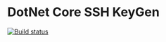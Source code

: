 # DotNet Core SSH KeyGen

[![Build status](https://ci.appveyor.com/api/projects/status/b0jfpp2jvslo3mj8?svg=true)](https://ci.appveyor.com/project/ShawInnes/sshkeygenerator)


